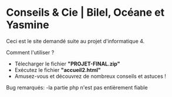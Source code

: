 # Conseils & Cie | Bilel, Océane et Yasmine

Ceci est le site demandé suite au projet d'informatique 4.

Comment l'utiliser ?

- Télecharger le fichier **"PROJET-FINAL.zip"**
- Exécutez le fichier **"accueil2.html"**
- Amusez-vous et découvrez de nombreux conseils et astuces !



Bug remarqués: -la partie php n'est pas entièrement fiable


